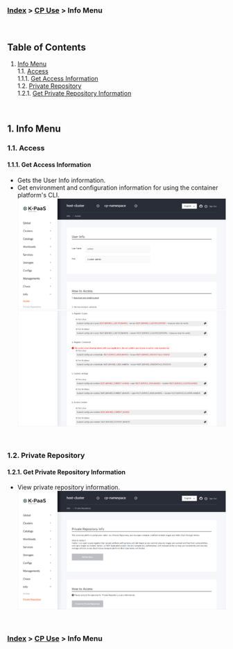 ### [Index](https://github.com/K-PaaS/cp-guide-eng/blob/master/README.md) > [CP Use](/use-guide/README.md) > Info Menu

<br>

## Table of Contents

1. [Info Menu](#1)  
  1.1. [Access](#1-1)  
   1.1.1. [Get Access Information](#1-1-1)  
  1.2. [Private Repository](#1-2)  
   1.2.1. [Get Private Repository Information](#1-2-1)     

<br>

## <div id='1'/> 1. Info Menu
### <div id='1-1'/> 1.1. Access
#### <div id='1-1-1'/> 1.1.1. Get Access Information
- Gets the User Info information.
- Get environment and configuration information for using the container platform's CLI.
  ![IMG_8_1_1]
  ![IMG_8_1_2]

<br>

### <div id='1-2'/> 1.2. Private Repository
#### <div id='1-2-1'/> 1.2.1. Get Private Repository Information
- View private repository information.
  ![IMG_8_2_1]

<br>


### [Index](https://github.com/K-PaaS/cp-guide-eng/blob/master/README.md) > [CP Use](/use-guide/README.md) > Info Menu

[IMG_8_1_1]:../images/portal/IMG_8_1_1.png
[IMG_8_1_2]:../images/portal/IMG_8_1_2.png
[IMG_8_2_1]:../images/portal/IMG_8_2_1.png